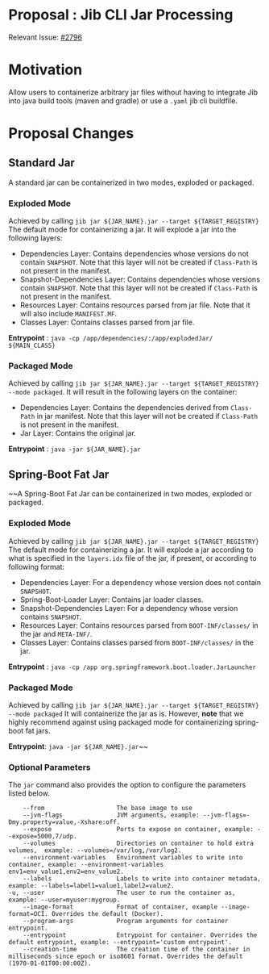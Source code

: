 # Proposal : Jib CLI Jar Processing 

Relevant Issue: [#2796](https://github.com/GoogleContainerTools/jib/issues/2796)

# Motivation 
Allow users to containerize arbitrary jar files without having to integrate Jib into java build tools (maven and gradle) or use a `.yaml` jib cli buildfile.

# Proposal Changes

## Standard Jar 
A standard jar can be containerized in two modes, exploded or packaged. 

### Exploded Mode
Achieved by calling `jib jar ${JAR_NAME}.jar --target ${TARGET_REGISTRY}`
The default mode for containerizing a jar. It will explode a jar into the following layers:  
- Dependencies Layer: Contains dependencies whose versions do not contain `SNAPSHOT`. Note that this layer will not be created if `Class-Path` is not present in the manifest.
- Snapshot-Dependencies Layer: Contains dependencies whose versions contain `SNAPSHOT`. Note that this layer will not be created if `Class-Path` is not present in the manifest.
- Resources Layer: Contains resources parsed from jar file. Note that it will also include `MANIFEST.MF`.
- Classes Layer: Contains classes parsed from jar file. 

**Entrypoint** : `java -cp /app/dependencies/:/app/explodedJar/ ${MAIN_CLASS}`

### Packaged Mode
Achieved by calling `jib jar ${JAR_NAME}.jar --target ${TARGET_REGISTRY} --mode packaged`.
It will result in the following layers on the container:
- Dependencies Layer: Contains the dependencies derived from `Class-Path` in jar manifest. Note that this layer will not be created if `Class-Path` is not present in the manifest.
- Jar Layer: Contains the original jar.

**Entrypoint** : `java -jar ${JAR_NAME}.jar`

## Spring-Boot Fat Jar
~~A Spring-Boot Fat Jar can be containerized in two modes, exploded or packaged. 

### Exploded Mode
Achieved by calling `jib jar ${JAR_NAME}.jar --target ${TARGET_REGISTRY}`
The default mode for containerizing a jar. It will explode a jar according to what is specified in the `layers.idx` file of the jar, if present, or according to following format:
- Dependencies Layer: For a dependency whose version does not contain `SNAPSHOT`.
- Spring-Boot-Loader Layer: Contains jar loader classes.
- Snapshot-Dependencies Layer: For a dependency whose version contains `SNAPSHOT`.
- Resources Layer: Contains resources parsed from `BOOT-INF/classes/` in the jar and `META-INF/`.
- Classes Layer: Contains classes parsed from `BOOT-INF/classes/` in the jar.

**Entrypoint** : `java -cp /app org.springframework.boot.loader.JarLauncher`

### Packaged Mode
Achieved by calling `jib jar ${JAR_NAME}.jar --target ${TARGET_REGISTRY} --mode packaged`
It will containerize the jar as is. However, **note** that we highly recommend against using packaged mode for containerizing spring-boot fat jars. 

**Entrypoint**: `java -jar ${JAR_NAME}.jar`~~

### Optional Parameters
The `jar` command also provides the option to configure the parameters listed below.  

```
    --from                    The base image to use
    --jvm-flags               JVM arguments, example: --jvm-flags=-Dmy.property=value,-Xshare:off.
    --expose                  Ports to expose on container, example: --expose=5000,7/udp.
    --volumes                 Directories on container to hold extra volumes,  example: --volumes=/var/log,/var/log2.
    --environment-variables   Environment variables to write into container, example: --environment-variables env1=env_value1,env2=env_value2.
    --labels                  Labels to write into container metadata, example: --labels=label1=value1,label2=value2.
-u, --user                    The user to run the container as, example: --user=myuser:mygroup.
    --image-format            Format of container, example --image-format=OCI. Overrides the default (Docker).
    --program-args            Program arguments for container entrypoint.
    --entrypoint              Entrypoint for container. Overrides the default entrypoint, example: --entrypoint='custom entrypoint'.
    --creation-time           The creation time of the container in milliseconds since epoch or iso8601 format. Overrides the default (1970-01-01T00:00:00Z).
```
